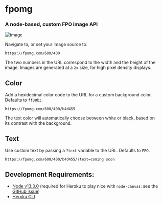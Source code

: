 # fpomg

### A node-based, custom FPO image API

![image](https://user-images.githubusercontent.com/30575213/141658278-094247e0-b512-415b-a85d-472f9738fb22.png)

Navigate to, or set your image source to:

```
https://fpomg.com/600/400
```

The two numbers in the URL correspond to the width and the height of the image. Images are generated at a `2x` size, for high pixel density displays.

## Color

Add a hexidecimal color code to the URL for a custom background color. Defaults to `ff00b3`.

```
https://fpomg.com/600/400/b4d455
```

The text color will automatically choose between white or black, based on its contrast with the background.

## Text

Use custom text by passing a `?text` variable to the URL. Defaults to `FPO`.

```
https://fpomg.com/600/400/b4d455/?text=coming soon
```

## Development Requirements:

- [Node v13.3.0](https://nodejs.org/en/download/releases/) (required for Heroku to play nice with `node-canvas`: see the [GitHub issue](https://github.com/Automattic/node-canvas/issues/1563))
- [Heroku CLI](https://devcenter.heroku.com/articles/heroku-cli)
